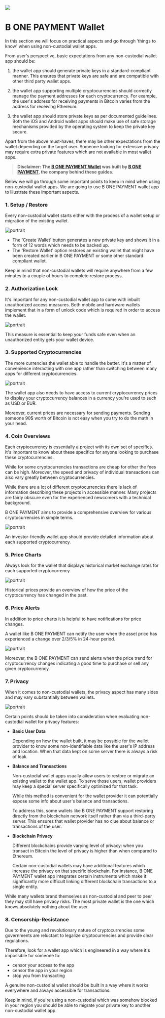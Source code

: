 ![](https://raw.githubusercontent.com/bonepayment/blockchain-crypto-guides/master/fundamentals/images/05-main-l.png)

# B ONE PAYMENT Wallet

In this section we will focus on practical aspects and go through 'things to know' when using non-custodial wallet apps.

From user's perspective, basic expectations from any non-custodial wallet app should be:

1. the wallet app should generate private keys in a standard-compliant manner. This ensures that private keys are safe and are compatible with other third party wallet apps.

2. the wallet app supporting multiple cryptocurrencies should correctly manage the payment addresses for each cryptocurrency. For example, the user's address for receiving payments in Bitcoin varies from the address for receiving Ethereum.

3. the wallet app should store private keys as per documented guidelines. Both the iOS and Android wallet apps should make use of safe storage mechanisms provided by the operating system to keep the private key secure.

Apart from the above must-haves, there may be other expectations from the wallet depending on the target user. Someone looking for extensive privacy may require extra private features which are not available in most wallet apps.

> **Disclaimer: The [B ONE PAYMENT Wallet](https://www.bonepayment.com) was built by [B ONE PAYMENT](https://bonepayment.io), the company behind these guides.**

Below we will go through some important points to keep in mind when using non-custodial wallet apps. We are going to use B ONE PAYMENT wallet app to illustrate these important aspects. 

### 1. Setup / Restore 

Every non-custodial wallet starts either with the process of a wallet setup or migration of the existing wallet.

![portrait](https://raw.githubusercontent.com/bonepayment/blockchain-crypto-guides/master/fundamentals/images/05-02-s.png)

- The 'Create Wallet' button generates a new private key and shows it in a form of 12 words which needs to be backed up.
- The 'Restore Wallet' option restores an existing wallet that might have been created earlier in B ONE PAYMENT or some other standard compliant wallet. 

Keep in mind that non-custodial wallets will require anywhere from a few minutes to a couple of hours to complete restore process. 

### 2. Authorization Lock

It's important for any non-custodial wallet app to come with inbuilt unauthorized access measures. Both mobile and hardware wallets implement that in a form of unlock code which is required in order to access the wallet.

![portrait](https://raw.githubusercontent.com/bonepayment/blockchain-crypto-guides/master/fundamentals/images/05-03-s.png)

This measure is essential to keep your funds safe even when an unauthorized entity gets your wallet device.

### 3. Supported Cryptocurrencies
       
The more currencies the wallet able to handle the better. It's a matter of convenience interacting with one app rather than switching between many apps for different cryptocurrencies.

![portrait](https://raw.githubusercontent.com/bonepayment/blockchain-crypto-guides/master/fundamentals/images/05-04-s.png)

The wallet app also needs to have access to current cryptocurrency prices to display your cryptocurrency balances in a currency you're used to such as USD or EUR. 

Moreover, current prices are necessary for sending payments. Sending someone 90$ worth of Bitcoin is not easy when you try to do the math in your head.

### 4. Coin Overviews

Each cryptocurrency is essentially a project with its own set of specifics. It's important to know about these specifics for anyone looking to purchase these cryptocurrencies.

While for some cryptocurrencies transactions are cheap for other the fees can be high. Moreover, the speed and privacy of individual transactions can also vary greatly between cryptocurrencies.

While there are a lot of different cryptocurrencies there is lack of information describing these projects in accessible manner. Many projects are fairly obscure even for the experienced newcomers with a technical background.

B ONE PAYMENT aims to provide a comprehensive overview for various cryptocurrencies in simple terms.

![portrait](https://raw.githubusercontent.com/bonepayment/blockchain-crypto-guides/master/fundamentals/images/05-05-s.png)

An investor-friendly wallet app should provide detailed information about each supported cryptocurrency.

### 5. Price Charts

Always look for the wallet that displays historical market exchange rates for each supported cryptocurrency. 

![portrait](https://raw.githubusercontent.com/bonepayment/blockchain-crypto-guides/master/fundamentals/images/05-06-s.png)

Historical prices provide an overview of how the price of the cryptocurrency has changed in the past.

### 6. Price Alerts

In addition to price charts it is helpful to have notifications for price changes.

A wallet like B ONE PAYMENT can notify the user when the asset price has experienced a change over 2/3/5% in 24-hour period. 

![portrait](https://raw.githubusercontent.com/bonepayment/blockchain-crypto-guides/master/fundamentals/images/05-07-s.png)

Moreover, the B ONE PAYMENT can send alerts when the price trend for cryptocurrency changes indicating a good time to purchase or sell any given cryptocurrency.

### 7. Privacy

When it comes to non-custodial wallets, the privacy aspect has many sides and may vary substantially between wallets.

![portrait](https://raw.githubusercontent.com/bonepayment/blockchain-crypto-guides/master/fundamentals/images/05-08-s.png)

Certain points should be taken into consideration when evaluating non-custodial wallet for privacy features:

- **Basic User Data**
    
    Depending on how the wallet built, it may be possible for the wallet provider to know some non-identifiable data like the user's IP address and location. When that data kept on some server there is always a risk of leak.
    
- **Balance and Transactions**

    Non-custodial wallet apps usually allow users to restore or migrate an existing wallet to the wallet app. To serve those users, wallet providers may keep a special server specifically optimized for that task. 
    
    While this method is convenient for the wallet provider it can potentially expose some info about user's balance and transactions.
    
    To address this, some wallets like B ONE PAYMENT support restoring directly from the blockchain network itself rather than via a third-party server. This ensures that wallet provider has no clue about balance or transactions of the user.
    
- **Blockchain Privacy**

    Different blockchains provide varying level of privacy: when you transact in Bitcoin the level of privacy is higher than when compared to Ethereum. 
    
    Certain non-custodial wallets may have additional features which increase the privacy on that specific blockchain. For instance, B ONE PAYMENT wallet app integrates certain instruments which make it significantly more difficult linking different blockchain transactions to a single entity. 
    
While many wallets brand themselves as non-custodial and peer to peer they may still have privacy risks. The most private wallet is the one which knows absolutely nothing about the user.

### 8. Censorship-Resistance

Due to the young and revolutionary nature of cryptocurrencies some governments are reluctant to legalize cryptocurrencies and provide clear regulations.

Therefore, look for a wallet app which is engineered in a way where it's impossible for someone to:

- censor your access to the app
- censor the app in your region
- stop you from transacting

A genuine non-custodial wallet should be built in a way where it works everywhere and always accessible for transactions.

Keep in mind, if you're using a non-custodial which was somehow blocked in your region you should be able to migrate your private key to another non-custodial wallet app.